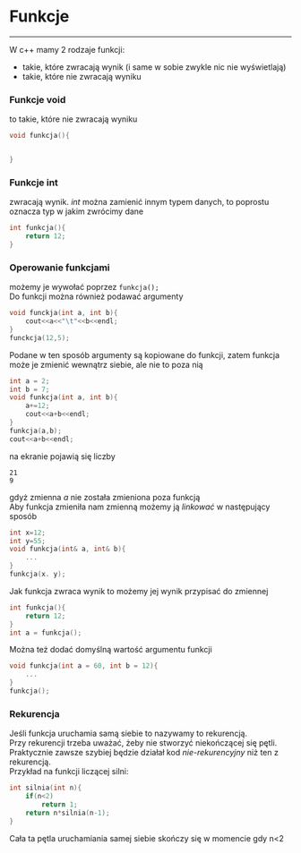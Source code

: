 # Funkcje
---
W c++ mamy 2 rodzaje funkcji:

 - takie, które zwracają wynik (i same w sobie zwykle nic nie wyświetlają)
 - takie, które nie zwracają wyniku

### Funkcje void

to takie, które nie zwracają wyniku
```cpp
void funkcja(){


}
```
### Funkcje int

zwracają wynik. *int* można zamienić innym typem danych, to poprostu oznacza typ w jakim zwrócimy dane
```cpp
int funkcja(){
    return 12;
}

```


### Operowanie funkcjami

możemy je wywołać poprzez `funkcja();`<br>
Do funkcji można również podawać argumenty
```cpp
void funckja(int a, int b){
    cout<<a<<"\t"<<b<<endl;
}
funckcja(12,5);
```
Podane w ten sposób argumenty są kopiowane do funkcji, zatem funkcja może je zmienić wewnątrz siebie, ale nie to poza nią 
```cpp
int a = 2;
int b = 7;
void funkcja(int a, int b){
    a+=12;
    cout<<a+b<<endl;
}
funkcja(a,b);
cout<<a+b<<endl;
```
na ekranie pojawią się liczby
```
21
9
```
gdyż zmienna *a* nie została zmieniona poza funkcją<br>
Aby funkcja zmieniła nam zmienną możemy ją *linkować* w następujący sposób
```cpp
int x=12;
int y=55;
void funkcja(int& a, int& b){
    ...
}
funkcja(x. y);
```
Jak funkcja zwraca wynik to możemy jej wynik przypisać do zmiennej
```cpp
int funkcja(){
    return 12;
}
int a = funkcja();
```
Można też dodać domyślną wartość argumentu funkcji
```cpp
void funkcja(int a = 60, int b = 12){
    ...
}
funkcja();
```
### Rekurencja

Jeśli funkcja uruchamia samą siebie to nazywamy to rekurencją.<br>
Przy rekurencji trzeba uważać, żeby nie stworzyć niekończącej się pętli.<br>
Praktycznie zawsze szybiej będzie działał kod *nie-rekurencyjny* niż ten z rekurencją.<br>
Przykład na funkcji liczącej silni:
```cpp
int silnia(int n){ 
    if(n<2)
        return 1;
    return n*silnia(n-1);
}
```
Cała ta pętla uruchamiania samej siebie skończy się w momencie gdy n<2